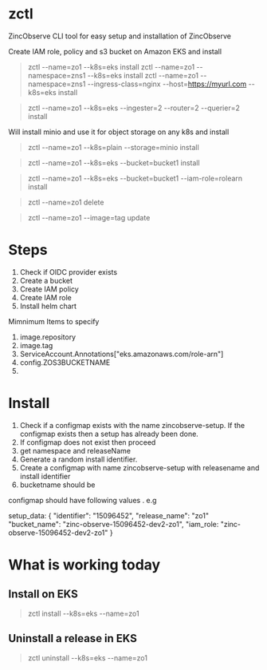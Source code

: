 # zctl

ZincObserve CLI tool for easy setup and installation of ZincObserve

Create IAM role, policy and s3 bucket on Amazon EKS and install

> zctl --name=zo1 --k8s=eks install
> zctl --name=zo1 --namespace=zns1 --k8s=eks install
> zctl --name=zo1 --namespace=zns1 --ingress-class=nginx --host=https://myurl.com --k8s=eks install

> zctl --name=zo1 --k8s=eks --ingester=2 --router=2 --querier=2 install

Will install minio and use it for object storage on any k8s and install

> zctl --name=zo1 --k8s=plain --storage=minio install

> zctl --name=zo1 --k8s=eks --bucket=bucket1 install

> zctl --name=zo1 --k8s=eks --bucket=bucket1 --iam-role=rolearn install

> zctl --name=zo1 delete

> zctl --name=zo1 --image=tag update

# Steps

1. Check if OIDC provider exists
1. Create a bucket
1. Create IAM policy
1. Create IAM role
1. Install helm chart

Mimnimum Items to specify

1. image.repository
1. image.tag
1. ServiceAccount.Annotations["eks.amazonaws.com/role-arn"]
1. config.ZOS3BUCKETNAME
1.

# Install

1. Check if a configmap exists with the name zincobserve-setup. If the configmap exists then a setup has already been done.
1. If configmap does not exist then proceed
1. get namespace and releaseName
1. Generate a random install identifier.
1. Create a configmap with name zincobserve-setup with releasename and install identifier
1. bucketname should be

configmap should have following values . e.g

setup_data: {
"identifier": "15096452",
"release_name": "zo1"
"bucket_name": "zinc-observe-15096452-dev2-zo1",
"iam_role: "zinc-observe-15096452-dev2-zo1"
}

# What is working today

## Install on EKS

> zctl install --k8s=eks --name=zo1

## Uninstall a release in EKS

> zctl uninstall --k8s=eks --name=zo1
